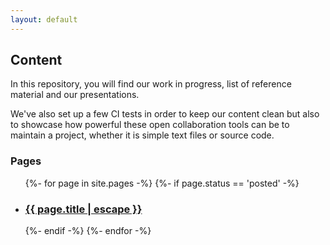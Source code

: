 ```yaml
---
layout: default
---
```

## Content

In this repository, you will find our work in progress, list of reference material and our presentations.

We've also set up a few CI tests in order to keep our content clean but also to showcase how powerful these open collaboration tools can be to maintain a project, whether it is simple text files or source code.

### Pages

<ul class="post-list">
  {%- for page in site.pages -%}
    {%- if page.status == 'posted' -%}
    <li>
      <h3>
        <a class="post-link" href="{{ page.url | relative_url }}">
          {{ page.title | escape }}
        </a>
      </h3>
    </li>
    {%- endif -%}
  {%- endfor -%}
</ul>
